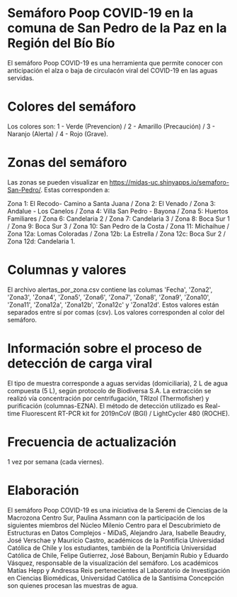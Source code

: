 # Semáforo Poop COVID-19 en la comuna de San Pedro de la Paz en la Región del Bío Bío

El semáforo Poop COVID-19 es una herramienta que permite conocer con anticipación el alza o baja de circulacón viral del COVID-19 en las aguas servidas. 

# Colores del semáforo

Los colores son: 1 - Verde (Prevencion) / 2 - Amarillo (Precaución) / 3 - Naranjo (Alerta) / 4 - Rojo (Grave).

# Zonas del semáforo

Las zonas se pueden visualizar en https://midas-uc.shinyapps.io/semaforo-San-Pedro/. Estas corresponden a:

Zona 1: El Recodo- Camino a Santa Juana / 
Zona 2: El Venado /
Zona 3: Andalue - Los Canelos /
Zona 4: Villa San Pedro - Bayona /
Zona 5: Huertos Familiares / 
Zona 6: Candelaria 2 /
Zona 7: Candelaria 3 /
Zona 8: Boca Sur 1 /
Zona 9: Boca Sur 3 /
Zona 10: San Pedro de la Costa /
Zona 11: Michaihue /
Zona 12a: Lomas Coloradas /
Zona 12b: La Estrella /
Zona 12c: Boca Sur 2 /
Zona 12d: Candelaria 1.

# Columnas y valores

El archivo alertas_por_zona.csv contiene las columas 'Fecha', 'Zona2', 'Zona3', 'Zona4', 'Zona5', 'Zona6', 'Zona7', 'Zona8', 'Zona9', 'Zona10', 'Zona11', 'Zona12a', 'Zona12b', 'Zona12c' y 'Zona12d'. Estos valores están separados entre sí por comas (csv). Los valores corresponden al color del semáforo.

# Información sobre el proceso de detección de carga viral 

El tipo de muestra corresponde a aguas servidas (domiciliaria), 2 L de agua compuesta (5 L), según protocolo de Biodiversa S.A. La extracción se realizó vía concentración por centrifugación, TRIzol (Thermofisher) y purificación (columnas-EZNA). El método de detección utilizado es Real-time Fluorescent RT-PCR kit for 2019nCoV (BGI) / LightCycler 480 (ROCHE).

# Frecuencia de actualización

1 vez por semana (cada viernes).

# Elaboración

El semáforo Poop COVID-19 es una iniciativa de la Seremi de Ciencias de la Macrozona Centro Sur, Paulina Assmann con la participación de los siguientes miembros del Núcleo Milenio Centro para el Descubrimieto de Estructuras en Datos Complejos - MiDaS, Alejandro Jara, Isabelle Beaudry, José Verschae y Mauricio Castro, académicos de la Pontificia Universidad Católica de Chile y los estudiantes, también de la Pontificia Universidad Católica de Chile, Felipe Gutierrez, José Baboun, Benjamín Rubio y Eduardo Vásquez, responsable de la visualización del semáforo. Los académicos Matías Hepp y Andressa Reis pertenecientes al Laboratorio de Investigación en Ciencias Biomédicas, Universidad Católica de la Santísima Concepción son quienes procesan las muestras de agua.

